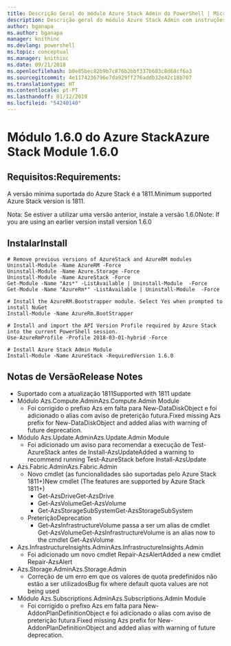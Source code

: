 ```yaml
---
title: Descrição Geral do módulo Azure Stack Admin do PowerShell | Microsoft Docs
description: Descrição geral do módulo Azure Stack Admin com instruções para instalação e configuração.
author: bganapa
ms.author: bganapa
manager: knithinc
ms.devlang: powershell
ms.topic: conceptual
ms.manager: knithinc
ms.date: 09/21/2018
ms.openlocfilehash: b0e85bec82b9b7c876b2bbf337b603c8d68cf6a3
ms.sourcegitcommit: 4e1174236796e7da929ff276addb32e42c18b707
ms.translationtype: HT
ms.contentlocale: pt-PT
ms.lasthandoff: 01/12/2019
ms.locfileid: "54240140"
---
```

# <a name="azure-stack-module-160"></a><span data-ttu-id="43943-103">Módulo 1.6.0 do Azure Stack</span><span class="sxs-lookup"><span data-stu-id="43943-103">Azure Stack Module 1.6.0</span></span>

## <a name="requirements"></a><span data-ttu-id="43943-104">Requisitos:</span><span class="sxs-lookup"><span data-stu-id="43943-104">Requirements:</span></span>
<span data-ttu-id="43943-105">A versão mínima suportada do Azure Stack é a 1811.</span><span class="sxs-lookup"><span data-stu-id="43943-105">Minimum supported Azure Stack version is 1811.</span></span>

<span data-ttu-id="43943-106">Nota: Se estiver a utilizar uma versão anterior, instale a versão 1.6.0</span><span class="sxs-lookup"><span data-stu-id="43943-106">Note: If you are using an earlier version install version 1.6.0</span></span>

## <a name="install"></a><span data-ttu-id="43943-107">Instalar</span><span class="sxs-lookup"><span data-stu-id="43943-107">Install</span></span>
```
# Remove previous versions of AzureStack and AzureRM modules
Uninstall-Module -Name AzureRM -Force
Uninstall-Module -Name Azure.Storage -Force
Uninstall-Module -Name AzureStack -Force
Get-Module -Name "Azs*" -ListAvailable | Uninstall-Module  -Force 
Get-Module -Name "AzureRm*" -ListAvailable | Uninstall-Module  -Force

# Install the AzureRM.Bootstrapper module. Select Yes when prompted to install NuGet
Install-Module -Name AzureRm.BootStrapper

# Install and import the API Version Profile required by Azure Stack into the current PowerShell session.
Use-AzureRmProfile -Profile 2018-03-01-hybrid -Force

# Install Azure Stack Admin Module
Install-Module -Name AzureStack -RequiredVersion 1.6.0
```

## <a name="release-notes"></a><span data-ttu-id="43943-108">Notas de Versão</span><span class="sxs-lookup"><span data-stu-id="43943-108">Release Notes</span></span>
* <span data-ttu-id="43943-109">Suportado com a atualização 1811</span><span class="sxs-lookup"><span data-stu-id="43943-109">Supported with 1811 update</span></span>
* <span data-ttu-id="43943-110">Módulo Azs.Compute.Admin</span><span class="sxs-lookup"><span data-stu-id="43943-110">Azs.Compute.Admin Module</span></span>
    * <span data-ttu-id="43943-111">Foi corrigido o prefixo Azs em falta para New-DataDiskObject e foi adicionado o alias com aviso de preterição futura.</span><span class="sxs-lookup"><span data-stu-id="43943-111">Fixed missing Azs prefix for New-DataDiskObject and added alias with warning of future deprecation.</span></span>
* <span data-ttu-id="43943-112">Módulo Azs.Update.Admin</span><span class="sxs-lookup"><span data-stu-id="43943-112">Azs.Update.Admin Module</span></span>
    * <span data-ttu-id="43943-113">Foi adicionado um aviso para recomendar a execução de Test-AzureStack antes de Install-AzsUpdate</span><span class="sxs-lookup"><span data-stu-id="43943-113">Added a warning to recommend running Test-AzureStack before Install-AzsUpdate</span></span>
* <span data-ttu-id="43943-114">Azs.Fabric.Admin</span><span class="sxs-lookup"><span data-stu-id="43943-114">Azs.Fabric.Admin</span></span>
    * <span data-ttu-id="43943-115">Novo cmdlet (as funcionalidades são suportadas pelo Azure Stack 1811+)</span><span class="sxs-lookup"><span data-stu-id="43943-115">New cmdlet (The features are supported by Azure Stack 1811+)</span></span>
        * <span data-ttu-id="43943-116">Get-AzsDrive</span><span class="sxs-lookup"><span data-stu-id="43943-116">Get-AzsDrive</span></span>
        * <span data-ttu-id="43943-117">Get-AzsVolume</span><span class="sxs-lookup"><span data-stu-id="43943-117">Get-AzsVolume</span></span>
        * <span data-ttu-id="43943-118">Get-AzsStorageSubSystem</span><span class="sxs-lookup"><span data-stu-id="43943-118">Get-AzsStorageSubSystem</span></span>
    * <span data-ttu-id="43943-119">Preterição</span><span class="sxs-lookup"><span data-stu-id="43943-119">Deprecation</span></span>
        * <span data-ttu-id="43943-120">Get-AzsInfrastructureVolume passa a ser um alias de cmdlet Get-AzsVolume</span><span class="sxs-lookup"><span data-stu-id="43943-120">Get-AzsInfrastructureVolume is an alias now to the cmdlet Get-AzsVolume</span></span>
* <span data-ttu-id="43943-121">Azs.InfrastructureInsights.Admin</span><span class="sxs-lookup"><span data-stu-id="43943-121">Azs.InfrastructureInsights.Admin</span></span>
    *  <span data-ttu-id="43943-122">Foi adicionado um novo cmdlet Repair-AzsAlert</span><span class="sxs-lookup"><span data-stu-id="43943-122">Added a new cmdlet Repair-AzsAlert</span></span>
* <span data-ttu-id="43943-123">Azs.Storage.Admin</span><span class="sxs-lookup"><span data-stu-id="43943-123">Azs.Storage.Admin</span></span>
    * <span data-ttu-id="43943-124">Correção de um erro em que os valores de quota predefinidos não estão a ser utilizados</span><span class="sxs-lookup"><span data-stu-id="43943-124">Bug fix where default quota values are not being used</span></span>
* <span data-ttu-id="43943-125">Módulo Azs.Subscriptions.Admin</span><span class="sxs-lookup"><span data-stu-id="43943-125">Azs.Subscriptions.Admin Module</span></span>
    * <span data-ttu-id="43943-126">Foi corrigido o prefixo Azs em falta para New-AddonPlanDefinitionObject e foi adicionado o alias com aviso de preterição futura.</span><span class="sxs-lookup"><span data-stu-id="43943-126">Fixed missing Azs prefix for New-AddonPlanDefinitionObject and added alias with warning of future deprecation.</span></span>
